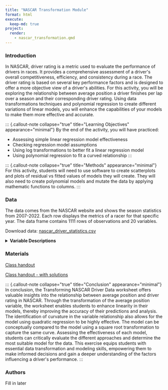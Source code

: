 ```yaml
---
title: "NASCAR Transformation Module"
format: html
execute:
  keep-md: true
project:
  render:
    - nascar_transformation.qmd
---
```




### Introduction

In NASCAR, driver rating is a metric used to evaluate the performance of drivers in races. It provides a comprehensive assessment of a driver's overall competitiveness, efficiency, and consistency during a race. The driver rating is based on several key performance factors and is designed to offer a more objective view of a driver's abilities. For this activity, you will be exploring the relationship between average position a driver finishes per lap over a season and their corresponding driver rating. Using data transformations techniques and polynomial regression to create different variations of linear models, you will enhance the capabilities of your models to make them more effective and accurate.

::: {.callout-note collapse="true" title="Learning Objectives" appearance="minimal"}
By the end of the activity, you will have practiced: 
*	Assessing simple linear regression model effectiveness
*	Checking regression model assumptions
*	Using log transformations to better fit a linear regression model
*	Using polynomial regression to fit a curved relationship
:::

::: {.callout-note collapse="true" title="Methods" appearance="minimal"}
For this activity, students will need to use software to create scatterplots and plots of residual vs fitted values of models they will create. They will also need to create polynomial models and mutate the data by applying mathematic functions to columns. 
:::

### Data

The data comes from the NASCAR website and shows the season statistics from 2007-2022. Each row displays the metrics of a racer for that specific year. The data frame contains 1111 rows of observations and 20 variables.

Download data: [nascar_driver_statistics.csv](data/nascar_driver_statistics.csv)

<details>
<summary><b>Variable Descriptions</b></summary>
| Variable             | Description                                                                                                                                                                                              |
|-------------------|-----------------------------------------------------|
| Wins                 | The sum of the driver's victories                                                                                                                                                                        |
| AvgStart             | The sum of the driver's starting positions divided by the number of races                                                                                                                                |
| AvgMidRace           | The sum of the driver's mid race positions divided by the number of races                                                                                                                                |
| AvgFinish            | The sum of the driver's finishing positions divided by the number of races                                                                                                                               |
| AvgPos               | The sum of the driver's position each lap divided by the number of laps                                                                                                                                  |
| PassDiff             | The sum of green flag passes minus green times passed                                                                                                                                                    |
| GreenFlagPasses      | Number of green flag passes performed by the driver                                                                                                                                                      |
| GreenFlagPassed      | Number of times driver is passed during green flag                                                                                                                                                       |
| QualityPasses        | Number of passes in the top 15 while under green flag conditions by driver                                                                                                                               |
| PercentQualityPasses | The sum of quality passes divided by green flag passes                                                                                                                                                   |
| NumFastestLaps       | Number of where the driver had the fastest speed on the lap                                                                                                                                              |
| LapsInTop15          | Number of laps completed while running in a top 15 position                                                                                                                                              |
| PercentLapsInTop15   | The sum of the laps run in the top 15 divided by total laps completed                                                                                                                                    |
| LapsLed              | The sum of the laps led in a race                                                                                                                                                                        |
| PercentLapsLed       | The sum of the laps led in the race                                                                                                                                                                      |
| TotalLaps            | The sum of the laps completed by a driver that year                                                                                                                                                      |
| DriverRating         | Formula combining wins, finish, top15-finish, average running position while on lead lap, average speed under green, fastest lap, led most laps, and lead lap finish with a maximum rating of 150 points |
</details>

### Materials

[Class handout](materials/transformation_wksht_key.docx)

[Class handout - with solutions](materials/transformation_tech_wksht.docx)

::: {.callout-note collapse="true" title="Conclusion" appearance="minimal"}
In conclusion, the Transforming NASCAR Driver Data worksheet offers valuable insights into the relationship between average position and driver rating in NASCAR. Through the transformation of the average position variable, the worksheet enables students to enhance linearity in their models, thereby improving the accuracy of their predictions and analysis. The identification of curvature in the variable relationship also allows for the model using quadratic regression to be highly effective. The model can be conceptually compared to the model using a square root transformation to capture the same curve. Assessing the effectiveness of each model, students can critically evaluate the different approaches and determine the most suitable model for the data. This exercise equips students with essential data transformation and modeling skills, empowering them to make informed decisions and gain a deeper understanding of the factors influencing a driver's performance. 
:::

### Authors

Fill in later
